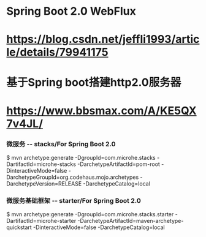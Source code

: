 
# Spring Boot 2.0 WebFlux
# https://blog.csdn.net/jeffli1993/article/details/79941175

# 基于Spring boot搭建http2.0服务器
# https://www.bbsmax.com/A/KE5QX7v4JL/

### 微服务 -- stacks/For Spring Boot 2.0
$ mvn archetype:generate -DgroupId=com.microhe.stacks -DartifactId=microhe-stacks -DarchetypeArtifactId=pom-root -DinteractiveMode=false -DarchetypeGroupId=org.codehaus.mojo.archetypes -DarchetypeVersion=RELEASE -DarchetypeCatalog=local


### 微服务基础框架 -- starter/For Spring Boot 2.0
$ mvn archetype:generate -DgroupId=com.microhe.stacks.starter -DartifactId=microhe-starter -DarchetypeArtifactId=maven-archetype-quickstart -DinteractiveMode=false -DarchetypeCatalog=local